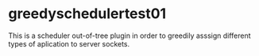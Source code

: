 # greedyschedulertest01

This is a scheduler out-of-tree plugin in order to greedily asssign different types of aplication to server sockets.

